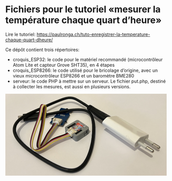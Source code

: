 # Fichiers pour le tutoriel «mesurer la température chaque quart d’heure»

Lire le tutoriel: https://paulronga.ch/tuto-enregistrer-la-temperature-chaque-quart-dheure/

Ce dépôt contient trois répertoires:

* croquis_ESP32: le code pour le matériel recommandé (microcontrôleur Atom Lite et capteur Grove SHT35), en 4 étapes
* croquis_ESP8266: le code utilisé pour le bricolage d’origine, avec un vieux microcontrôleur ESP8266 et un baromètre BME280
* serveur: le code PHP à mettre sur un serveur. Le fichier put.php, destiné à collecter les mesures, est aussi en plusieurs versions.

![Atom Lite et capteur SHT35](atom-lite-capteur-sht35.jpg)